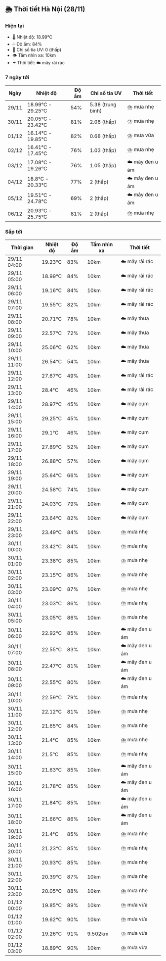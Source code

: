 ## 🌦️ Thời tiết Hà Nội (28/11)

### Hiện tại

- 🌡️ Nhiệt độ: 18.99℃
- 💦 Độ ẩm: 84%
- 🌟 Chỉ số tia UV: 0 (thấp)
- 👁️ Tầm nhìn xa: 10km
- ☂️ Thời tiết: ☁️ mây rải rác

### 7 ngày tới

| Ngày | Nhiệt độ | Độ ẩm | Chỉ số tia UV | Thời tiết |
| --- | --- | --- | --- | --- |
| 29/11 | 18.99℃ - 29.25℃ | 54% | 5.38 (trung bình) | ⛈️ mưa nhẹ |
| 30/11 | 20.05℃ - 23.42℃ | 81% | 2.06 (thấp) | ⛈️ mưa nhẹ |
| 01/12 | 16.14℃ - 19.85℃ | 82% | 0.68 (thấp) | ⛈️ mưa vừa |
| 02/12 | 16.41℃ - 17.45℃ | 76% | 1.03 (thấp) | ⛈️ mưa nhẹ |
| 03/12 | 17.08℃ - 19.26℃ | 76% | 1.05 (thấp) | ☁️ mây đen u ám |
| 04/12 | 18.8℃ - 20.33℃ | 77% | 2 (thấp) | ☁️ mây đen u ám |
| 05/12 | 19.51℃ - 24.78℃ | 69% | 2 (thấp) | ☁️ mây đen u ám |
| 06/12 | 20.93℃ - 25.75℃ | 81% | 2 (thấp) | ⛈️ mưa nhẹ |

### Sắp tới

| Thời gian | Nhiệt độ | Độ ẩm | Tầm nhìn xa | Thời tiết |
| --- | --- | --- | --- | --- |
| 29/11 04:00 | 19.23℃ | 83% | 10km | ☁️ mây rải rác |
| 29/11 05:00 | 18.99℃ | 84% | 10km | ☁️ mây rải rác |
| 29/11 06:00 | 19.16℃ | 84% | 10km | ☁️ mây rải rác |
| 29/11 07:00 | 19.55℃ | 82% | 10km | ☁️ mây rải rác |
| 29/11 08:00 | 20.71℃ | 78% | 10km | ☁️ mây thưa |
| 29/11 09:00 | 22.57℃ | 72% | 10km | ☁️ mây thưa |
| 29/11 10:00 | 25.06℃ | 62% | 10km | ☁️ mây thưa |
| 29/11 11:00 | 26.54℃ | 54% | 10km | ☁️ mây thưa |
| 29/11 12:00 | 27.67℃ | 49% | 10km | ☁️ mây rải rác |
| 29/11 13:00 | 28.4℃ | 46% | 10km | ☁️ mây rải rác |
| 29/11 14:00 | 28.97℃ | 45% | 10km | ☁️ mây cụm |
| 29/11 15:00 | 29.25℃ | 45% | 10km | ☁️ mây cụm |
| 29/11 16:00 | 29.1℃ | 46% | 10km | ☁️ mây cụm |
| 29/11 17:00 | 27.89℃ | 52% | 10km | ☁️ mây cụm |
| 29/11 18:00 | 26.88℃ | 57% | 10km | ☁️ mây cụm |
| 29/11 19:00 | 25.64℃ | 66% | 10km | ☁️ mây cụm |
| 29/11 20:00 | 24.58℃ | 74% | 10km | ☁️ mây cụm |
| 29/11 21:00 | 24.03℃ | 79% | 10km | ☁️ mây cụm |
| 29/11 22:00 | 23.64℃ | 82% | 10km | ☁️ mây cụm |
| 29/11 23:00 | 23.49℃ | 84% | 10km | ⛈️ mưa nhẹ |
| 30/11 00:00 | 23.42℃ | 84% | 10km | ⛈️ mưa nhẹ |
| 30/11 01:00 | 23.38℃ | 85% | 10km | ⛈️ mưa nhẹ |
| 30/11 02:00 | 23.15℃ | 86% | 10km | ⛈️ mưa nhẹ |
| 30/11 03:00 | 23.09℃ | 87% | 10km | ⛈️ mưa nhẹ |
| 30/11 04:00 | 23.03℃ | 86% | 10km | ⛈️ mưa nhẹ |
| 30/11 05:00 | 23.05℃ | 86% | 10km | ⛈️ mưa nhẹ |
| 30/11 06:00 | 22.92℃ | 85% | 10km | ☁️ mây đen u ám |
| 30/11 07:00 | 22.55℃ | 83% | 10km | ☁️ mây đen u ám |
| 30/11 08:00 | 22.47℃ | 81% | 10km | ☁️ mây đen u ám |
| 30/11 09:00 | 22.55℃ | 80% | 10km | ☁️ mây đen u ám |
| 30/11 10:00 | 22.59℃ | 79% | 10km | ⛈️ mưa nhẹ |
| 30/11 11:00 | 22.12℃ | 81% | 10km | ⛈️ mưa nhẹ |
| 30/11 12:00 | 21.65℃ | 84% | 10km | ⛈️ mưa nhẹ |
| 30/11 13:00 | 21.4℃ | 85% | 10km | ⛈️ mưa nhẹ |
| 30/11 14:00 | 21.5℃ | 85% | 10km | ⛈️ mưa nhẹ |
| 30/11 15:00 | 21.63℃ | 85% | 10km | ☁️ mây đen u ám |
| 30/11 16:00 | 21.78℃ | 85% | 10km | ☁️ mây đen u ám |
| 30/11 17:00 | 21.84℃ | 85% | 10km | ☁️ mây đen u ám |
| 30/11 18:00 | 21.66℃ | 86% | 10km | ☁️ mây đen u ám |
| 30/11 19:00 | 21.4℃ | 85% | 10km | ⛈️ mưa nhẹ |
| 30/11 20:00 | 21.23℃ | 85% | 10km | ⛈️ mưa nhẹ |
| 30/11 21:00 | 20.93℃ | 85% | 10km | ⛈️ mưa nhẹ |
| 30/11 22:00 | 20.39℃ | 87% | 10km | ⛈️ mưa nhẹ |
| 30/11 23:00 | 20.05℃ | 88% | 10km | ⛈️ mưa nhẹ |
| 01/12 00:00 | 19.85℃ | 89% | 10km | ⛈️ mưa vừa |
| 01/12 01:00 | 19.62℃ | 90% | 10km | ⛈️ mưa vừa |
| 01/12 02:00 | 19.26℃ | 91% | 9.502km | ⛈️ mưa vừa |
| 01/12 03:00 | 18.89℃ | 90% | 10km | ⛈️ mưa vừa |
